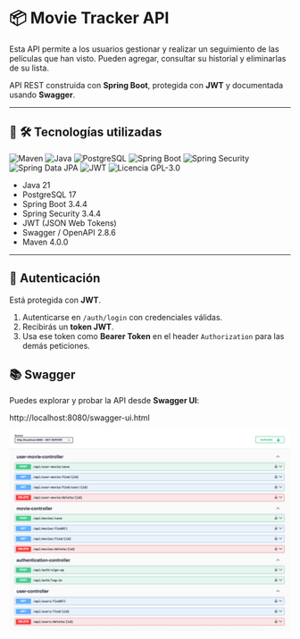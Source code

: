 # 📦 Movie Tracker API

Esta API permite a los usuarios gestionar y realizar un seguimiento de las películas que han visto.
Pueden agregar, consultar su historial y eliminarlas de su lista.

API REST construida con **Spring Boot**, protegida con **JWT** y documentada usando **Swagger**.

---


## 🚀 🛠️ Tecnologías utilizadas

![Maven](https://img.shields.io/badge/Maven-C71A36?logo=apachemaven&logoColor=white)
![Java](https://img.shields.io/badge/Java-%23ED8B00.svg?logo=openjdk&logoColor=white)
![PostgreSQL](https://img.shields.io/badge/PostgreSQL-336791?logo=postgresql&logoColor=white)
![Spring Boot](https://img.shields.io/badge/Spring%20Boot-6DB33F?logo=springboot&logoColor=white)
![Spring Security](https://img.shields.io/badge/Spring%20Security-6DB33F?logo=springsecurity&logoColor=white)
![Spring Data JPA](https://img.shields.io/badge/Spring%20Data%20JPA-6DB33F?logo=spring&logoColor=white)
![JWT](https://img.shields.io/badge/JWT-000000?logo=json-web-tokens&logoColor=white)
![Licencia GPL-3.0](https://img.shields.io/badge/licencia-GPL%20v3-blue)


- Java 21
- PostgreSQL 17
- Spring Boot 3.4.4
- Spring Security 3.4.4
- JWT (JSON Web Tokens)
- Swagger / OpenAPI 2.8.6
- Maven 4.0.0

---

## 🔐 Autenticación

Está protegida con **JWT**.

1. Autenticarse en `/auth/login` con credenciales válidas.
2. Recibirás un **token JWT**.
3. Usa ese token como **Bearer Token** en el header `Authorization` para las demás peticiones.


## 📚 Swagger

Puedes explorar y probar la API desde **Swagger UI**:

http://localhost:8080/swagger-ui.html

![Captura de pantalla de Swagger UI](src/main/resources/images/swagger-ui-screenshot.png)
